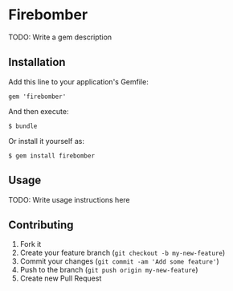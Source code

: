 # Firebomber

TODO: Write a gem description

## Installation

Add this line to your application's Gemfile:

    gem 'firebomber'

And then execute:

    $ bundle

Or install it yourself as:

    $ gem install firebomber

## Usage

TODO: Write usage instructions here

## Contributing

1. Fork it
2. Create your feature branch (`git checkout -b my-new-feature`)
3. Commit your changes (`git commit -am 'Add some feature'`)
4. Push to the branch (`git push origin my-new-feature`)
5. Create new Pull Request
